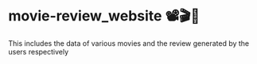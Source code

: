 # movie-review_website 📽️🎬🎥
This includes the data of various movies and the review generated by the users respectively

